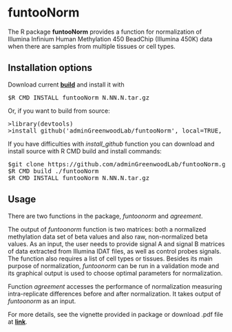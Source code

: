 # funtooNorm 


The R package <b>funtooNorm</b>  provides a function for normalization of Illumina Infinium Human Methylation 450
BeadChip (Illumina 450K) data when there are samples from multiple tissues or cell types.

## Installation options
Download current <a href="https://github.com/adminGreenwoodLab/funtooNorm/releases"  ><b>build</b></a> and install it with
<pre>
$R CMD INSTALL funtooNorm_N.NN.N.tar.gz
</pre>

Or, if you want to build from source: 
<pre>
>library(devtools)
>install_github('adminGreenwoodLab/funtooNorm', local=TRUE, build_vignettes = TRUE)
</pre>

If you have difficulties with <i>install_github</i> function you can download and install source with R CMD build and install commands:
<pre>
$git clone https://github.com/adminGreenwoodLab/funtooNorm.git
$R CMD build ./funtooNorm
$R CMD INSTALL funtooNorm_N.NN.N.tar.gz
</pre>



## Usage

There are two functions in the package, <i>funtoonorm</i> and <i>agreement</i>. 

The output of <i>funtoonorm</i> function is two matrices: both a normalized methylation data set of beta values and also raw, non-normalized beta values. As an input, the user needs to provide signal A and signal B matrices of data extracted from Illumina IDAT files, as well as control probes signals. The function also requires a list of cell types or tissues. Besides its main purpose of normalization, <i>funtoonorm</i> can be run in a validation mode and its graphical output is used to choose optimal parameters for normalization. 


Function <i>agreement</i> accesses the performance of normalization measuring intra-replicate differences before and after normalization. It takes output of <i>funtoonorm</i> as an input.

For more details, see the vignette provided in package or download .pdf file at <a href="https://github.com/adminGreenwoodLab/funtooNorm/releases"  ><b>link</b></a>.

